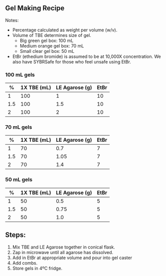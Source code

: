 ## Gel Making Recipe

Notes:

- Percentage calculated as weight per volume (w/v).
- Volume of TBE determines size of gel.
  - Big green gel box: 100 mL
  - Medium orange gel box: 70 mL
  - Small clear gel box: 50 mL
- EtBr (ethedium bromide) is assumed to be at 10,000X concentration. We also have SYBRSafe for those who feel unsafe using EtBr.

### 100 mL gels

| %   | 1X TBE (mL) | LE Agarose (g) | EtBr |
|-----|-------------|----------------|------|
| 1   | 100         | 1              | 10   |
| 1.5 | 100         | 1.5            | 10   |
| 2   | 100         | 2              | 10   |

### 70 mL gels

| %   | 1X TBE (mL) | LE Agarose (g) | EtBr |
|-----|-------------|----------------|------|
| 1   | 70          | 0.7            | 7   |
| 1.5 | 70          | 1.05           | 7   |
| 2   | 70          | 1.4            | 7   |

### 50 mL gels

| %   | 1X TBE (mL) | LE Agarose (g) | EtBr |
|-----|-------------|----------------|------|
| 1   | 50          | 0.5            | 5    |
| 1.5 | 50          | 0.75           | 5    |
| 2   | 50          | 1.0            | 5    |

## Steps:

1. Mix TBE and LE Agarose together in conical flask.
1. Zap in microwave until all agarose has dissolved.
1. Add in EtBr at appropriate volume and pour into gel caster
1. Add combs.
1. Store gels in 4ºC fridge.
